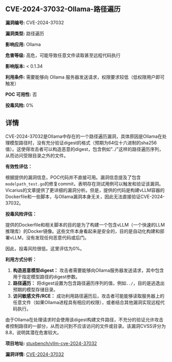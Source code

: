 ## CVE-2024-37032-Ollama-路径遍历

**漏洞编号:** CVE-2024-37032

**漏洞类型:** 路径遍历

**影响应用:** Ollama

**危害等级:** 高危，可能导致任意文件读取甚至远程代码执行

**影响版本:** < 0.1.34

**利用条件:** 需要能够向 Ollama 服务器发送请求，权限要求较低（低权限用户即可触发）

**POC 可用性:** 否

**投毒风险:** 0%

## 详情

CVE-2024-37032是Ollama中存在的一个路径遍历漏洞，具体原因是Ollama在处理模型路径时，没有充分验证digest的格式（预期为64位十六进制的sha256值）。这使得攻击者可以构造恶意的digest，包含例如"../"这样的路径遍历序列，从而访问受限目录之外的文件。

**有效性评估：**

根据提供的漏洞信息，POC代码并不直接可用。漏洞信息提及了包含`modelpath_test.go`的修复commit，表明存在测试用例可以触发和验证该漏洞。Vicarius的文章提供了更详细的漏洞分析。但是，提供的代码是构建vLLM容器的Dockerfile和一些脚本，与Ollama漏洞本身无关，因此无法直接验证CVE-2024-37032。

**投毒风险评估：**

提供的Dockerfile和相关脚本的目的是为了构建一个包含vLLM（一个快速的LLM推理库）的Docker镜像。这些文件本身看起来是安全的，目的是自动化构建和部署vLLM，没有发现任何恶意代码或后门。

因此，投毒风险很低。这里评估为0%。

**利用方式分析：**

1.  **构造恶意模型digest：** 攻击者需要能够向Ollama服务器发送请求，其中包含用于指定模型路径的digest参数。
2.  **路径遍历：** 将digest设置为包含路径遍历序列的值，例如`../`，目的是逃逸出预期的模型存储目录。
3.  **访问敏感文件/RCE：** 成功利用路径遍历后，攻击者可能能够读取服务器上的任意文件（如果Ollama进程具有相应的权限），或者结合其他漏洞实现远程代码执行。

由于Ollama在处理请求时会使用该digest构建文件路径，不充分的验证允许攻击者控制路径的一部分，从而访问到不应该访问的文件或目录。该漏洞CVSS评分为8.8，说明其潜在危害较大。

**项目地址:** [stuxbench/vllm-cve-2024-37032](https://github.com/stuxbench/vllm-cve-2024-37032)

**漏洞详情:** [CVE-2024-37032](https://nvd.nist.gov/vuln/detail/CVE-2024-37032)